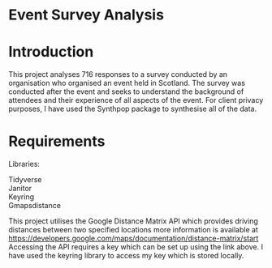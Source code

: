 # Event Survey Analysis

# Introduction

This project analyses 716 responses to a survey conducted by an organisation who organised an event held in Scotland. The survey was conducted after the event and seeks to understand the background of attendees and their experience of all aspects of the event. For client privacy purposes, I have used the Synthpop package to synthesise all of the data. 

# Requirements

Libraries: <br>

Tidyverse <br>
Janitor <br>
Keyring <br>
Gmapsdistance 

This project utilises the Google Distance Matrix API which provides driving distances between two specified locations more information is available at https://developers.google.com/maps/documentation/distance-matrix/start 
Accessing the API requires a key which can be set up using the link above. I have used the keyring library to access my key which is stored locally. 
